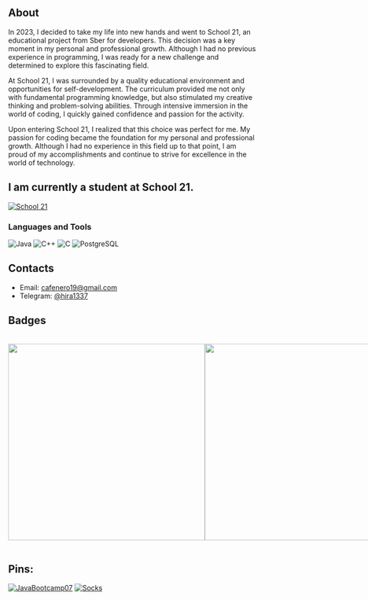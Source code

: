 ## About

In 2023, I decided to take my life into new hands and went to School 21, an educational project from Sber for developers. This decision was a key moment in my personal and professional growth. Although I had no previous experience in programming, I was ready for a new challenge and determined to explore this fascinating field.

At School 21, I was surrounded by a quality educational environment and opportunities for self-development. The curriculum provided me not only with fundamental programming knowledge, but also stimulated my creative thinking and problem-solving abilities. Through intensive immersion in the world of coding, I quickly gained confidence and passion for the activity.

Upon entering School 21, I realized that this choice was perfect for me. My passion for coding became the foundation for my personal and professional growth. Although I had no experience in this field up to that point, I am proud of my accomplishments and continue to strive for excellence in the world of technology.

## I am currently a student at School 21. 
[![School 21](https://pbs.twimg.com/profile_images/1067064526896545792/TIPYe1lI_400x400.jpg)](https://21-school.ru/)

### Languages and Tools 
![Java](https://ziadoua.github.io/m3-Markdown-Badges/badges/Java/java1.svg)
![C++](https://ziadoua.github.io/m3-Markdown-Badges/badges/C++/c++1.svg)
![C](https://ziadoua.github.io/m3-Markdown-Badges/badges/C/c1.svg)
![PostgreSQL](https://ziadoua.github.io/m3-Markdown-Badges/badges/PostgreSQL/postgresql1.svg) 

## Contacts

* Email: [cafenero19@gmail.com](mailto:cafenero19@gmail.com)
* Telegram: [@hira1337](https://t.me/hira1337)

## Badges
<br>
<div style="display: flex;">
  <a href="https://leetcode.com/Hira228/" style="flex: 1;">
    <img width="400" src="https://leetcode.card.workers.dev/Hira228?theme=dark&font=source_code_pro&extension=null" />
  </a>

  <a href="https://github.com/anuraghazra/github-readme-stats" style="flex: 1;">
    <img width="400" src="https://github-readme-stats.vercel.app/api?username=Hira228&show_icons=true&theme=tokyonight&cache_seconds=1800" />
  </a>
</div>

<br clear="all" />

## Pins:

[![JavaBootcamp07](https://github-readme-stats.vercel.app/api/pin/?username=Hira228&repo=JavaBootcamp07&theme=gotham&cache_seconds=2000)](https://github.com/Hira228/JavaBootcamp07)
[![Socks](https://github-readme-stats.vercel.app/api/pin/?username=Hira228&repo=JavaBootcamp08&theme=gotham&cache_seconds=2000)](https://github.com/Hira228/JavaBootcamp08)
